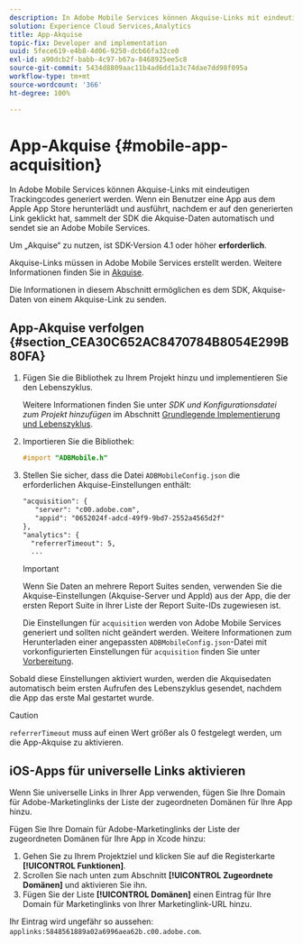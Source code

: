 ```yaml
---
description: In Adobe Mobile Services können Akquise-Links mit eindeutigen Trackingcodes generiert werden. Wenn ein Benutzer eine App aus dem Apple App Store herunterlädt und ausführt, nachdem er auf den generierten Link geklickt hat, sammelt der SDK die Akquise-Daten automatisch und sendet sie an Adobe Mobile Services.
solution: Experience Cloud Services,Analytics
title: App-Akquise
topic-fix: Developer and implementation
uuid: 5fece619-e4b8-4d06-9250-dcb66fa32ce0
exl-id: a90dcb2f-babb-4c97-b67a-8468925ee5c8
source-git-commit: 5434d8809aac11b4ad6dd1a3c74dae7dd98f095a
workflow-type: tm+mt
source-wordcount: '366'
ht-degree: 100%

---
```


# App-Akquise {#mobile-app-acquisition}

In Adobe Mobile Services können Akquise-Links mit eindeutigen Trackingcodes generiert werden. Wenn ein Benutzer eine App aus dem Apple App Store herunterlädt und ausführt, nachdem er auf den generierten Link geklickt hat, sammelt der SDK die Akquise-Daten automatisch und sendet sie an Adobe Mobile Services.

Um „Akquise“ zu nutzen, ist SDK-Version 4.1 oder höher **erforderlich**.

Akquise-Links müssen in Adobe Mobile Services erstellt werden. Weitere Informationen finden Sie in [Akquise](/help/using/acquisition-main/acquisition-main.md).

Die Informationen in diesem Abschnitt ermöglichen es dem SDK, Akquise-Daten von einem Akquise-Link zu senden.

## App-Akquise verfolgen {#section_CEA30C652AC8470784B8054E299B80FA}

1. Fügen Sie die Bibliothek zu Ihrem Projekt hinzu und implementieren Sie den Lebenszyklus.

   Weitere Informationen finden Sie unter *SDK und Konfigurationsdatei zum Projekt hinzufügen* im Abschnitt [Grundlegende Implementierung und Lebenszyklus](/help/ios/getting-started/dev-qs.md).
1. Importieren Sie die Bibliothek:

   ```objective-c
   #import "ADBMobile.h"
   ```

1. Stellen Sie sicher, dass die Datei `ADBMobileConfig.json` die erforderlichen Akquise-Einstellungen enthält:

   ```xml
   "acquisition": { 
      "server": "c00.adobe.com", 
      "appid": "0652024f-adcd-49f9-9bd7-2552a4565d2f" 
   }, 
   "analytics": { 
     "referrerTimeout": 5, 
     ...
   ```

   >[!IMPORTANT]
   >
   >Wenn Sie Daten an mehrere Report Suites senden, verwenden Sie die Akquise-Einstellungen (Akquise-Server und AppId) aus der App, die der ersten Report Suite in Ihrer Liste der Report Suite-IDs zugewiesen ist.

   Die Einstellungen für `acquisition` werden von Adobe Mobile Services generiert und sollten nicht geändert werden. Weitere Informationen zum Herunterladen einer angepassten `ADBMobileConfig.json`-Datei mit vorkonfigurierten Einstellungen für `acquisition` finden Sie unter [Vorbereitung](/help/ios/getting-started/requirements.md).

Sobald diese Einstellungen aktiviert wurden, werden die Akquisedaten automatisch beim ersten Aufrufen des Lebenszyklus gesendet, nachdem die App das erste Mal gestartet wurde.

>[!CAUTION]
>
>`referrerTimeout` muss auf einen Wert größer als 0 festgelegt werden, um die App-Akquise zu aktivieren.

## iOS-Apps für universelle Links aktivieren

Wenn Sie universelle Links in Ihrer App verwenden, fügen Sie Ihre Domain für Adobe-Marketinglinks der Liste der zugeordneten Domänen für Ihre App hinzu.

Fügen Sie Ihre Domain für Adobe-Marketinglinks der Liste der zugeordneten Domänen für Ihre App in Xcode hinzu:

1. Gehen Sie zu Ihrem Projektziel und klicken Sie auf die Registerkarte **[!UICONTROL Funktionen]**.
2. Scrollen Sie nach unten zum Abschnitt **[!UICONTROL Zugeordnete Domänen]** und aktivieren Sie ihn.
3. Fügen Sie der Liste **[!UICONTROL Domänen]** einen Eintrag für Ihre Domain für Marketinglinks von Ihrer Marketinglink-URL hinzu.

Ihr Eintrag wird ungefähr so aussehen: `applinks:5848561889a02a6996aea62b.c00.adobe.com`.
